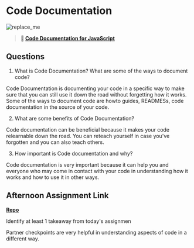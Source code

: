 # Code Documentation

![replace_me](https://codeworks.blob.core.windows.net/public/assets/img/illustrations/placeholder.svg)

> **📖 [Code Documentation for JavaScript](https://codeworksacademy.com/fs-student-guide/resources/wk7/02-JSDocs)**

## Questions

1. What is Code Documentation? What are some of the ways to document code?

Code Documentation is documenting your code in a specific way to make sure that you can still use it down the road without forgetting how it works. Some of the ways to document code are howto guides, READMESs, code documentation in the source of your code.

2. What are some benefits of Code Documentation?

Code documentation can be beneficial because it makes your code relearnable down the road. You can reteach yourself in case you've forgotten and you can also teach others.

3. How important is Code documentation and why?

Code documentation is very important because it can help you and everyone who may come in contact with your code in understanding how it works and how to use it in other ways.

## Afternoon Assignment Link

**[Repo](https://github.com/ScottTLyman/plan-it)**

Identify at least 1 takeaway from today's assignmen

Partner checkpoints are very helpful in understanding aspects of code in a different way.

